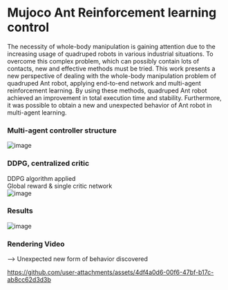 # Mujoco Ant Reinforcement learning control

The necessity of whole-body manipulation is gaining attention due to the increasing usage of quadruped robots in various industrial situations. To overcome this complex problem, which can possibly contain lots of contacts, new and effective methods must be tried. This work presents a new perspective of dealing with the whole-body manipulation problem of quadruped Ant robot, applying end-to-end network and multi-agent reinforcement learning. By using these methods, quadruped Ant robot achieved an improvement in total execution time and stability. Furthermore, it was possible to obtain a new and unexpected behavior of Ant robot in multi-agent learning. 


### Multi-agent controller structure
![image](https://github.com/user-attachments/assets/6b8c4f5b-867c-45c2-be0d-c6f6f944e538)

### DDPG, centralized critic
DDPG algorithm applied \
Global reward & single critic network \
![image](https://github.com/user-attachments/assets/da4a4ffc-68b6-4b8a-b3e4-bb479c612754)


### Results
![image](https://github.com/user-attachments/assets/769f936f-db76-4aa7-8d8e-8f1e61dae3e7)

### Rendering Video
--> Unexpected new form of behavior discovered


https://github.com/user-attachments/assets/4df4a0d6-00f6-47bf-b17c-ab8cc62d3d3b

